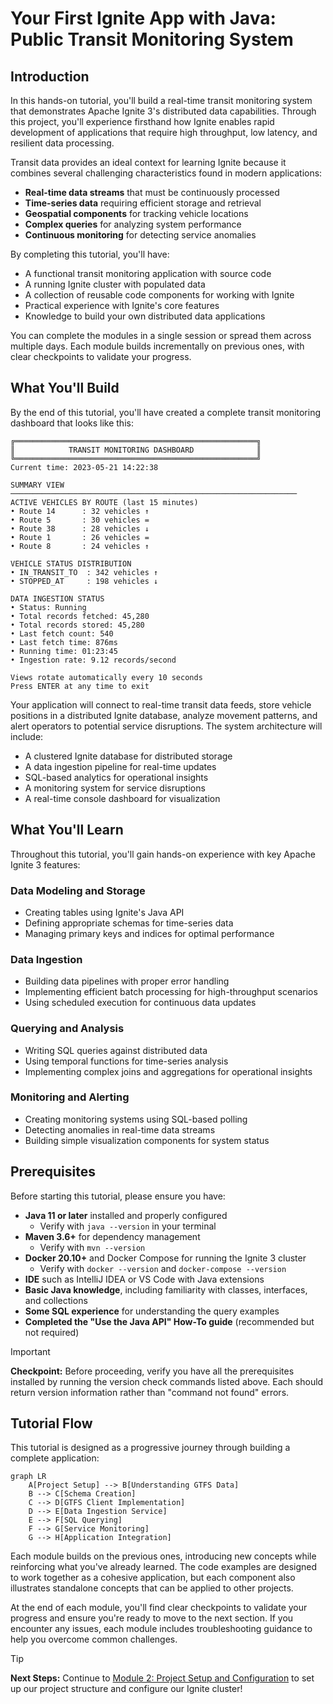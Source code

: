 # Your First Ignite App with Java: Public Transit Monitoring System

## Introduction

In this hands-on tutorial, you'll build a real-time transit monitoring system that demonstrates Apache Ignite 3's distributed data capabilities. Through this project, you'll experience firsthand how Ignite enables rapid development of applications that require high throughput, low latency, and resilient data processing.

Transit data provides an ideal context for learning Ignite because it combines several challenging characteristics found in modern applications:

- **Real-time data streams** that must be continuously processed
- **Time-series data** requiring efficient storage and retrieval
- **Geospatial components** for tracking vehicle locations
- **Complex queries** for analyzing system performance
- **Continuous monitoring** for detecting service anomalies

By completing this tutorial, you'll have:

- A functional transit monitoring application with source code
- A running Ignite cluster with populated data
- A collection of reusable code components for working with Ignite
- Practical experience with Ignite's core features
- Knowledge to build your own distributed data applications

You can complete the modules in a single session or spread them across multiple days. Each module builds incrementally on previous ones, with clear checkpoints to validate your progress.

## What You'll Build

By the end of this tutorial, you'll have created a complete transit monitoring dashboard that looks like this:

```text
╔══════════════════════════════════════════════════════╗
║            TRANSIT MONITORING DASHBOARD              ║
╚══════════════════════════════════════════════════════╝
Current time: 2023-05-21 14:22:38

SUMMARY VIEW
────────────────────────────────────────────────────────────────
ACTIVE VEHICLES BY ROUTE (last 15 minutes)
• Route 14      : 32 vehicles ↑
• Route 5       : 30 vehicles =
• Route 38      : 28 vehicles ↓
• Route 1       : 26 vehicles =
• Route 8       : 24 vehicles ↑

VEHICLE STATUS DISTRIBUTION
• IN_TRANSIT_TO  : 342 vehicles ↑
• STOPPED_AT     : 198 vehicles ↓

DATA INGESTION STATUS
• Status: Running
• Total records fetched: 45,280
• Total records stored: 45,280
• Last fetch count: 540
• Last fetch time: 876ms
• Running time: 01:23:45
• Ingestion rate: 9.12 records/second

Views rotate automatically every 10 seconds
Press ENTER at any time to exit
```

Your application will connect to real-time transit data feeds, store vehicle positions in a distributed Ignite database, analyze movement patterns, and alert operators to potential service disruptions. The system architecture will include:

- A clustered Ignite database for distributed storage
- A data ingestion pipeline for real-time updates
- SQL-based analytics for operational insights
- A monitoring system for service disruptions
- A real-time console dashboard for visualization

## What You'll Learn

Throughout this tutorial, you'll gain hands-on experience with key Apache Ignite 3 features:

### Data Modeling and Storage

- Creating tables using Ignite's Java API
- Defining appropriate schemas for time-series data
- Managing primary keys and indices for optimal performance

### Data Ingestion

- Building data pipelines with proper error handling
- Implementing efficient batch processing for high-throughput scenarios
- Using scheduled execution for continuous data updates

### Querying and Analysis

- Writing SQL queries against distributed data
- Using temporal functions for time-series analysis
- Implementing complex joins and aggregations for operational insights

### Monitoring and Alerting

- Creating monitoring systems using SQL-based polling
- Detecting anomalies in real-time data streams
- Building simple visualization components for system status

## Prerequisites

Before starting this tutorial, please ensure you have:

- **Java 11 or later** installed and properly configured
  - Verify with `java --version` in your terminal
- **Maven 3.6+** for dependency management
  - Verify with `mvn --version`
- **Docker 20.10+** and Docker Compose for running the Ignite 3 cluster
  - Verify with `docker --version` and `docker-compose --version`
- **IDE** such as IntelliJ IDEA or VS Code with Java extensions
- **Basic Java knowledge**, including familiarity with classes, interfaces, and collections
- **Some SQL experience** for understanding the query examples
- **Completed the "Use the Java API" How-To guide** (recommended but not required)

> [!important]
> **Checkpoint:** Before proceeding, verify you have all the prerequisites installed by running the version check commands listed above. Each should return version information rather than "command not found" errors.

## Tutorial Flow

This tutorial is designed as a progressive journey through building a complete application:

```mermaid
graph LR
    A[Project Setup] --> B[Understanding GTFS Data]
    B --> C[Schema Creation]
    C --> D[GTFS Client Implementation]
    D --> E[Data Ingestion Service]
    E --> F[SQL Querying]
    F --> G[Service Monitoring]
    G --> H[Application Integration]
```

Each module builds on the previous ones, introducing new concepts while reinforcing what you've already learned. The code examples are designed to work together as a cohesive application, but each component also illustrates standalone concepts that can be applied to other projects.

At the end of each module, you'll find clear checkpoints to validate your progress and ensure you're ready to move to the next section. If you encounter any issues, each module includes troubleshooting guidance to help you overcome common challenges.

> [!tip]
> **Next Steps:** Continue to [Module 2: Project Setup and Configuration](02-project-setup.md) to set up our project structure and configure our Ignite cluster!
